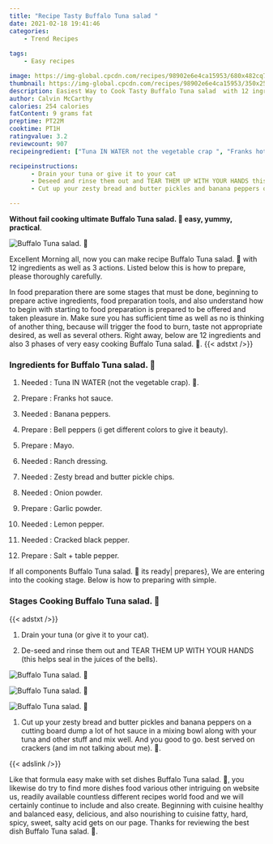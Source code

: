 ```yaml
---
title: "Recipe Tasty Buffalo Tuna salad "
date: 2021-02-18 19:41:46
categories:
    - Trend Recipes
    
tags:
    - Easy recipes

image: https://img-global.cpcdn.com/recipes/98902e6e4ca15953/680x482cq70/buffalo-tuna-salad-🙂-recipe-main-photo.jpg
thumbnail: https://img-global.cpcdn.com/recipes/98902e6e4ca15953/350x250cq70/buffalo-tuna-salad-🙂-recipe-main-photo.jpg
description: Easiest Way to Cook Tasty Buffalo Tuna salad  with 12 ingredients and 3 stages of easy cooking.
author: Calvin McCarthy
calories: 254 calories
fatContent: 9 grams fat
preptime: PT22M
cooktime: PT1H
ratingvalue: 3.2
reviewcount: 907
recipeingredient: ["Tuna IN WATER not the vegetable crap ", "Franks hot sauce", "Banana peppers", "Bell peppers i get different colors to give it beauty", "Mayo", "Ranch dressing", "Zesty bread and butter pickle chips", "Onion powder", "Garlic powder", "Lemon pepper", "Cracked black pepper", "Salt  table pepper"]

recipeinstructions: 
      - Drain your tuna or give it to your cat 
      - Deseed and rinse them out and TEAR THEM UP WITH YOUR HANDS this helps seal in the juices of the bells 
      - Cut up your zesty bread and butter pickles and banana peppers on a cutting board dump a lot of hot sauce in a mixing bowl along with your tuna and other stuff and mix well And you good to go best served on crackers and im not talking about me 

---
```




**Without fail cooking ultimate Buffalo Tuna salad. 🙂 easy, yummy, practical**. 


![Buffalo Tuna salad. 🙂](https://img-global.cpcdn.com/recipes/98902e6e4ca15953/680x482cq70/buffalo-tuna-salad-🙂-recipe-main-photo.jpg "Buffalo Tuna salad. 🙂")




Excellent Morning all, now you can make recipe Buffalo Tuna salad. 🙂 with 12 ingredients as well as 3 actions. Listed below this is how to prepare, please thoroughly carefully.

In food preparation there are some stages that must be done, beginning to prepare active ingredients, food preparation tools, and also understand how to begin with starting to food preparation is prepared to be offered and taken pleasure in. Make sure you has sufficient time as well as no is thinking of another thing, because will trigger the food to burn, taste not appropriate desired, as well as several others. Right away, below are 12 ingredients and also 3 phases of very easy cooking Buffalo Tuna salad. 🙂.
{{< adstxt />}}

### Ingredients for Buffalo Tuna salad. 🙂


1. Needed  : Tuna IN WATER (not the vegetable crap). 🙂.

1. Prepare  : Franks hot sauce.

1. Needed  : Banana peppers.

1. Prepare  : Bell peppers (i get different colors to give it beauty).

1. Prepare  : Mayo.

1. Needed  : Ranch dressing.

1. Needed  : Zesty bread and butter pickle chips.

1. Needed  : Onion powder.

1. Prepare  : Garlic powder.

1. Needed  : Lemon pepper.

1. Needed  : Cracked black pepper.

1. Prepare  : Salt + table pepper.



If all components Buffalo Tuna salad. 🙂 its ready| prepares}, We are entering into the cooking stage. Below is how to preparing with simple.

### Stages Cooking Buffalo Tuna salad. 🙂

{{< adstxt />}}


1. Drain your tuna (or give it to your cat).



1. De-seed and rinse them out and TEAR THEM UP WITH YOUR HANDS (this helps seal in the juices of the bells).



![Buffalo Tuna salad. 🙂](https://img-global.cpcdn.com/steps/5b6067455d38e9d7/160x128cq70/buffalo-tuna-salad-🙂-recipe-step-2-photo.jpg" "Buffalo Tuna salad. 🙂")

![Buffalo Tuna salad. 🙂](https://img-global.cpcdn.com/steps/077ea7f5ec70e938/160x128cq70/buffalo-tuna-salad-🙂-recipe-step-2-photo.jpg" "Buffalo Tuna salad. 🙂")

![Buffalo Tuna salad. 🙂](https://img-global.cpcdn.com/steps/48f5906ec300078f/160x128cq70/buffalo-tuna-salad-🙂-recipe-step-2-photo.jpg" "Buffalo Tuna salad. 🙂")



1. Cut up your zesty bread and butter pickles and banana peppers on a cutting board dump a lot of hot sauce in a mixing bowl along with your tuna and other stuff and mix well. And you good to go. best served on crackers (and im not talking about me). 🙂.





{{< adslink />}}

Like that formula easy make with set dishes Buffalo Tuna salad. 🙂, you likewise do try to find more dishes food various other intriguing on website us, readily available countless different recipes world food and we will certainly continue to include and also create. Beginning with cuisine healthy and balanced easy, delicious, and also nourishing to cuisine fatty, hard, spicy, sweet, salty acid gets on our page. Thanks for reviewing the best dish Buffalo Tuna salad. 🙂.
